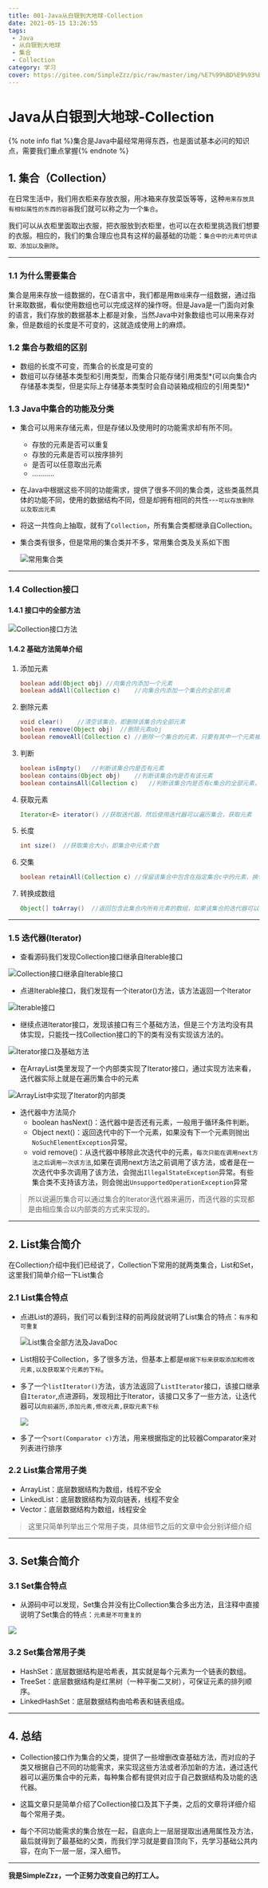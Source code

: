 ```yaml
---
title: 001-Java从白银到大地球-Collection
date: 2021-05-15 13:26:55
tags: 
 - Java
 - 从白银到大地球
 - 集合
 - Collection
category: 学习
cover: https://gitee.com/SimpleZzz/pic/raw/master/img/%E7%99%BD%E9%93%B6%20%E4%B8%80%20I.png
---
```


# Java从白银到大地球-Collection

{% note info flat %}集合是Java中最经常用得东西，也是面试基本必问的知识点，需要我们重点掌握{% endnote %}

## 1. 集合（Collection）

​	在日常生活中，我们用衣柜来存放衣服，用冰箱来存放菜饭等等，这种`用来存放具有相似属性的东西的容器`我们就可以称之为一个`集合`。

​	我们可以从衣柜里面取出衣服，把衣服放到衣柜里，也可以在衣柜里挑选我们想要的衣服。相应的，我们的集合理应也具有这样的最基础的功能：`集合中的元素可供读取、添加以及删除`。

---

### 1.1 为什么需要集合

​	集合是用来存放一组数据的，在C语言中，我们都是用`数组`来存一组数据，通过指针来取数据，看似使用数组也可以完成这样的操作呀。但是Java是一门面向对象的语言，我们存放的数据基本上都是对象，当然Java中对象数组也可以用来存对象，但是数组的长度是不可变的，这就造成使用上的麻烦。

### 1.2 集合与数组的区别

- 数组的长度不可变，而集合的长度是可变的
- 数组可以存储基本类型和引用类型，而集合只能存储引用类型*(可以向集合内存储基本类型，但是实际上存储基本类型时会自动装箱成相应的引用类型)*

### 1.3 Java中集合的功能及分类

- 集合可以用来存储元素，但是存储以及使用时的功能需求却有所不同。
    - 存放的元素是否可以重复
    - 存放的元素是否可以按序排列
    - 是否可以任意取出元素
    - ...........

- 在Java中根据这些不同的功能需求，提供了很多不同的集合类，这些类虽然具体的功能不同，使用的数据结构不同，但是却拥有相同的共性---`可以存放删除以及取出元素`

- 将这一共性向上抽取，就有了`Collection`，所有集合类都继承自Collection。

- 集合类有很多，但是常用的集合类并不多，常用集合类及关系如下图

    ![常用集合类](https://gitee.com/SimpleZzz/pic/raw/master/img/%E5%B8%B8%E7%94%A8%E9%9B%86%E5%90%88%E7%B1%BB.png)

---

### 1.4 Collection接口

#### 1.4.1 接口中的全部方法 

![Collection接口方法](https://gitee.com/SimpleZzz/pic/raw/master/img/Collection%E5%85%A8%E9%83%A8%E6%96%B9%E6%B3%95.png)

#### 1.4.2 基础方法简单介绍

1. 添加元素

    ```java
    boolean add(Object obj)	//向集合内添加一个元素
    boolean addAll(Collection c)	//向集合内添加一个集合的全部元素
    ```

2. 删除元素

    ```java
    void clear()	//清空该集合，即删除该集合内全部元素
    boolean remove(Object obj)	//删除元素obj
    boolean removeAll(Collection c) //删除一个集合的元素，只要有其中一个元素被删除，就返回true
    ```

3. 判断

    ```java
    boolean isEmpty()	//判断该集合内是否有元素
    boolean contains(Object obj)	//判断该集合内是否有该元素
    boolean containsAll(Collection c) 	//判断该集合内是否有c集合的全部元素，只有含有全部元素才返回true
    ```

4. 获取元素

    ```java
    Iterator<E> iterator() //获取迭代器，然后使用迭代器可以遍历集合，获取元素
    ```

5. 长度

    ```java
    int size()	//获取集合大小，即集合中元素个数
    ```

6. 交集

    ```java
    boolean retainAll(Collection c)	//保留该集合中包含在指定集合c中的元素，换句话说，也就是删除该集合中不在集合c中的元素，即两个集合取交集，结果保留在该集合中，如果该集合内元素有改变，则返回true
    ```

7. 转换成数组

    ```java
    Object[] toArray()	//返回包含此集合内所有元素的数组，如果该集合的迭代器可以保证元素返回有序，那么会以相同的顺序返回。
    ```

---

### 1.5 迭代器(Iterator)

- 查看源码我们发现Collection接口继承自Iterable接口

![Collection接口继承自Iterable接口](https://gitee.com/SimpleZzz/pic/raw/master/img/Collection%E7%BB%A7%E6%89%BF%E8%87%AAIterable.png)

- 点进Iterable接口，我们发现有一个iterator()方法，该方法返回一个Iterator

![Iterable接口](https://gitee.com/SimpleZzz/pic/raw/master/img/Iterable%E6%8E%A5%E5%8F%A3.png)

- 继续点进Iterator接口，发现该接口有三个基础方法，但是三个方法均没有具体实现，只能找一找Collection接口的下的类有没有实现该方法的。

![Iterator接口及基础方法](https://gitee.com/SimpleZzz/pic/raw/master/img/Iterator%E6%8E%A5%E5%8F%A3.png)

- 在ArrayList类里发现了一个内部类实现了Iterator接口，通过实现方法来看，迭代器实际上就是在遍历集合中的元素

![ArrayList中实现了Iterator的内部类](https://gitee.com/SimpleZzz/pic/raw/master/img/ArrayList%E4%B8%ADIterator%E5%86%85%E9%83%A8%E7%B1%BB.png)

- 迭代器中方法简介
    - boolean hasNext()：迭代器中是否还有元素，一般用于循环条件判断。
    - Object next()：返回迭代中的下一个元素，如果没有下一个元素则抛出`NoSuchElementException`异常。
    - void remove()：从迭代器中移除此次迭代中的元素，`每次只能在调用next方法之后调用一次该方法`,如果在调用next方法之前调用了该方法，或者是在一次迭代中多次调用了该方法，会抛出`IllegalStateException`异常。有些集合类不支持该方法，则会抛出`UnsupportedOperationException`异常

> 所以说遍历集合可以通过集合的Iterator迭代器来遍历，而迭代器的实现都是由相应集合以内部类的方式来实现的。

---

## 2. List集合简介

​	在Collection介绍中我们已经说了，Collection下常用的就两类集合，List和Set，这里我们简单介绍一下List集合

### 2.1 List集合特点

- 点进List的源码，我们可以看到注释的前两段就说明了List集合的特点：`有序`和`可重复`

    ![List集合全部方法及JavaDoc](https://gitee.com/SimpleZzz/pic/raw/master/img/List%E9%9B%86%E5%90%88%E6%96%B9%E6%B3%95%E5%8F%8AJavaDoc.png)

- List相较于Collection，多了很多方法，但基本上都是`根据下标来获取添加和修改元素,以及获取某个元素的下标`。

- 多了一个`listIterator()`方法，该方法返回了`ListIterator`接口，该接口继承自`Iterator`,点进源码，发现相比于Iterator，该接口又多了一些方法，让迭代器可以`向前遍历,添加元素,修改元素,获取元素下标`

    ![](https://gitee.com/SimpleZzz/pic/raw/master/img/ListIterator%E6%8E%A5%E5%8F%A3.png)

- 多了一个`sort(Comparator c)`方法，用来根据指定的比较器Comparator来对列表进行排序

### 2.2 List集合常用子类

- ArrayList：底层数据结构为数组，线程不安全
- LinkedList：底层数据结构为双向链表，线程不安全
- Vector：底层数据结构为数组，线程安全

> 这里只简单列举出三个常用子类，具体细节之后的文章中会分别详细介绍

---

## 3. Set集合简介

### 3.1 Set集合特点

- 从源码中可以发现，Set集合并没有比Collection集合多出方法，且注释中直接说明了Set集合的特点：`元素是不可重复的`

![](https://gitee.com/SimpleZzz/pic/raw/master/img/Set%E9%9B%86%E5%90%88%E6%96%B9%E6%B3%95%E5%8F%8AJavaDoc.png)

### 3.2 Set集合常用子类

- HashSet：底层数据结构是哈希表，其实就是每个元素为一个链表的数组。
- TreeSet：底层数据结构是红黑树（一种平衡二叉树），可保证元素的排列顺序。
- LinkedHashSet：底层数据结构由哈希表和链表组成。

---

## 4. 总结

- Collection接口作为集合的父类，提供了一些增删改查基础方法，而对应的子类又根据自己不同的功能需求，来实现这些方法或者添加新的方法，通过迭代器可以遍历集合中的元素，每种集合都有提供对应于自己数据结构及功能的迭代器。

- 这篇文章只是简单介绍了Collection接口及其下子类，之后的文章将详细介绍每个常用子类。

- 每个不同功能需求的集合放在一起，自底向上一层层提取出通用属性及方法，最后就得到了最基础的父类，而我们学习就是要自顶向下，先学习基础公共内容，在向下一层一层，深入细节。

---

**我是SimpleZzz，一个正努力改变自己的打工人。**